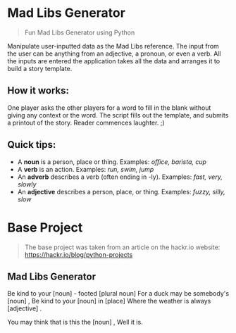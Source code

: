 # Mad Libs Generator
> Fun Mad Libs Generator using Python

Manipulate user-inputted data as the Mad Libs reference. The input from the user can be anything from an adjective, a pronoun, or even a verb. All the inputs are entered the application takes all the data and arranges it to build a story template.

## How it works:
One player asks the other players for a word to fill in the blank without giving any context or the word. The script fills out the template, and submits a printout of the story. Reader commences laughter. ;)

## Quick tips:
 - A **noun** is a person, place or thing. Examples: *office, barista, cup*
 - A **verb** is an action. Examples: *run, swim, jump*
 - An **adverb** describes a verb (often ending in -ly). Examples: *fast, very, slowly*
 - An **adjective** describes a person, place, or thing. Examples: *fuzzy, silly, slow*
 
# Base Project
> The base project was taken from an article on the hackr.io website:
   https://hackr.io/blog/python-projects
   
## Mad Libs Generator
Be kind to your [noun] - footed [plural noun]
For a duck may be somebody's [noun] ,
Be kind to your [noun] in [place]
Where the weather is always [adjective] .

You may think that is this the [noun] ,
Well it is.
